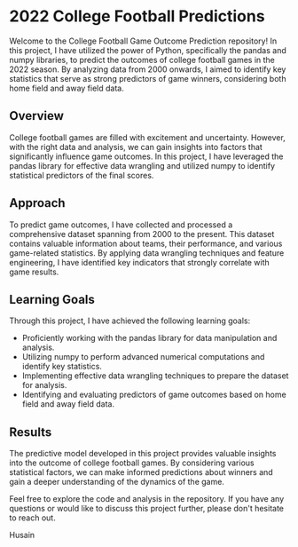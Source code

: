 # 2022 College Football Predictions

Welcome to the College Football Game Outcome Prediction repository! In this project, I have utilized the power of Python, specifically the pandas and numpy libraries, to predict the outcomes of college football games in the 2022 season. By analyzing data from 2000 onwards, I aimed to identify key statistics that serve as strong predictors of game winners, considering both home field and away field data.

## Overview
College football games are filled with excitement and uncertainty. However, with the right data and analysis, we can gain insights into factors that significantly influence game outcomes. In this project, I have leveraged the pandas library for effective data wrangling and utilized numpy to identify statistical predictors of the final scores.

## Approach
To predict game outcomes, I have collected and processed a comprehensive dataset spanning from 2000 to the present. This dataset contains valuable information about teams, their performance, and various game-related statistics. By applying data wrangling techniques and feature engineering, I have identified key indicators that strongly correlate with game results.

## Learning Goals
Through this project, I have achieved the following learning goals:

- Proficiently working with the pandas library for data manipulation and analysis.
- Utilizing numpy to perform advanced numerical computations and identify key statistics.
- Implementing effective data wrangling techniques to prepare the dataset for analysis.
- Identifying and evaluating predictors of game outcomes based on home field and away field data.

## Results
The predictive model developed in this project provides valuable insights into the outcome of college football games. By considering various statistical factors, we can make informed predictions about winners and gain a deeper understanding of the dynamics of the game.

Feel free to explore the code and analysis in the repository. If you have any questions or would like to discuss this project further, please don't hesitate to reach out.

Husain
